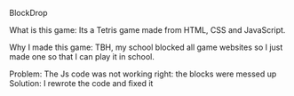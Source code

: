 BlockDrop


What is this game: Its a Tetris game made from HTML, CSS and JavaScript.

Why I made this game: TBH, my school blocked all game websites so I just made one so that I can play it in school.


Problem: The Js code was not working right: the blocks were messed up
Solution: I rewrote the code and fixed it
   
